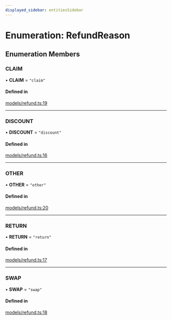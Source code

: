 ```yaml
---
displayed_sidebar: entitiesSidebar
---
```


# Enumeration: RefundReason

## Enumeration Members

### CLAIM

• **CLAIM** = ``"claim"``

#### Defined in

[models/refund.ts:19](https://github.com/chiubaca/medusa/blob/c14b68fb7/packages/medusa/src/models/refund.ts#L19)

___

### DISCOUNT

• **DISCOUNT** = ``"discount"``

#### Defined in

[models/refund.ts:16](https://github.com/chiubaca/medusa/blob/c14b68fb7/packages/medusa/src/models/refund.ts#L16)

___

### OTHER

• **OTHER** = ``"other"``

#### Defined in

[models/refund.ts:20](https://github.com/chiubaca/medusa/blob/c14b68fb7/packages/medusa/src/models/refund.ts#L20)

___

### RETURN

• **RETURN** = ``"return"``

#### Defined in

[models/refund.ts:17](https://github.com/chiubaca/medusa/blob/c14b68fb7/packages/medusa/src/models/refund.ts#L17)

___

### SWAP

• **SWAP** = ``"swap"``

#### Defined in

[models/refund.ts:18](https://github.com/chiubaca/medusa/blob/c14b68fb7/packages/medusa/src/models/refund.ts#L18)
